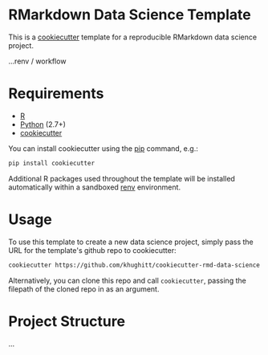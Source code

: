 # RMarkdown Data Science Template

This is a [cookiecutter](https://github.com/audreyr/cookiecutter) template for a reproducible 
RMarkdown data science project.

...renv / workflow

# Requirements

- [R](https://www.r-project.org/)
- [Python](https://www.python.org/) (2.7+)
- [cookiecutter](https://github.com/audreyr/cookiecutter)

You can install cookiecutter using the
[pip](https://packaging.python.org/tutorials/installing-packages/#use-pip-for-installing) command,
e.g.:

```sh
pip install cookiecutter
```

Additional R packages used throughout the template will be installed automatically within a
sandboxed [renv](https://rstudio.github.io/renv/articles/renv.html) environment.

# Usage

To use this template to create a new data science project, simply pass the URL for the template's
github repo to cookiecutter:

```sh
cookiecutter https://github.com/khughitt/cookiecutter-rmd-data-science
```

Alternatively, you can clone this repo and call `cookiecutter`, passing the filepath of the cloned
repo in as an argument.

# Project Structure

...


